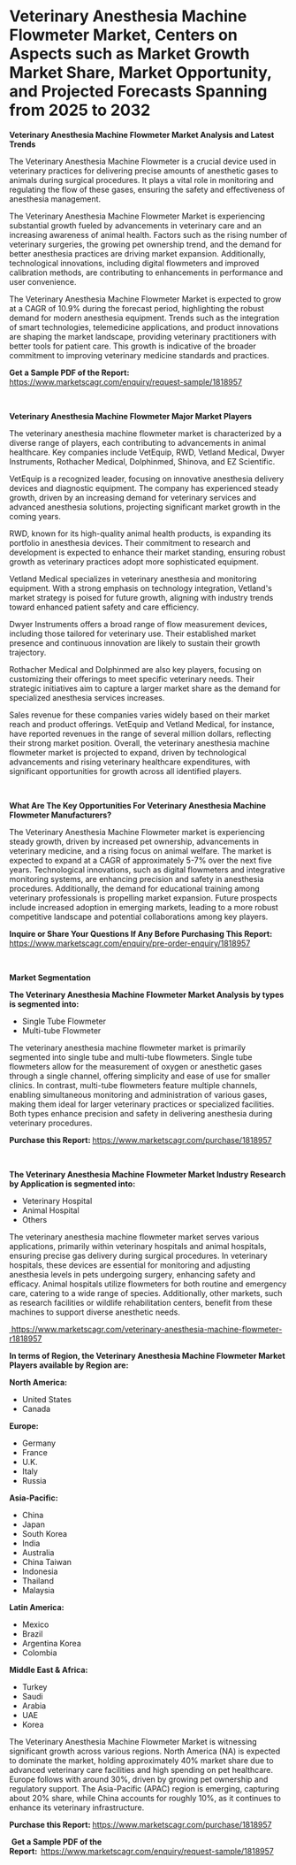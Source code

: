 <p><h1>Veterinary Anesthesia Machine Flowmeter Market, Centers on Aspects such as Market Growth Market Share, Market Opportunity, and Projected Forecasts Spanning from 2025 to 2032</h1></p><p><strong>Veterinary Anesthesia Machine Flowmeter Market Analysis and Latest Trends</strong></p>
<p><p>The Veterinary Anesthesia Machine Flowmeter is a crucial device used in veterinary practices for delivering precise amounts of anesthetic gases to animals during surgical procedures. It plays a vital role in monitoring and regulating the flow of these gases, ensuring the safety and effectiveness of anesthesia management. </p><p>The Veterinary Anesthesia Machine Flowmeter Market is experiencing substantial growth fueled by advancements in veterinary care and an increasing awareness of animal health. Factors such as the rising number of veterinary surgeries, the growing pet ownership trend, and the demand for better anesthesia practices are driving market expansion. Additionally, technological innovations, including digital flowmeters and improved calibration methods, are contributing to enhancements in performance and user convenience.</p><p>The Veterinary Anesthesia Machine Flowmeter Market is expected to grow at a CAGR of 10.9% during the forecast period, highlighting the robust demand for modern anesthesia equipment. Trends such as the integration of smart technologies, telemedicine applications, and product innovations are shaping the market landscape, providing veterinary practitioners with better tools for patient care. This growth is indicative of the broader commitment to improving veterinary medicine standards and practices.</p></p>
<p><strong>Get a Sample PDF of the Report:&nbsp;</strong> <a href="https://www.marketscagr.com/enquiry/request-sample/1818957?utm_campaign=3294&utm_medium=2&utm_source=Github&utm_content=ia&utm_term=14042025&utm_id=veterinary-anesthesia-machine-flowmeter">https://www.marketscagr.com/enquiry/request-sample/1818957</a></p>
<p>&nbsp;</p>
<p><strong>Veterinary Anesthesia Machine Flowmeter Major Market Players</strong></p>
<p><p>The veterinary anesthesia machine flowmeter market is characterized by a diverse range of players, each contributing to advancements in animal healthcare. Key companies include VetEquip, RWD, Vetland Medical, Dwyer Instruments, Rothacher Medical, Dolphinmed, Shinova, and EZ Scientific. </p><p>VetEquip is a recognized leader, focusing on innovative anesthesia delivery devices and diagnostic equipment. The company has experienced steady growth, driven by an increasing demand for veterinary services and advanced anesthesia solutions, projecting significant market growth in the coming years.</p><p>RWD, known for its high-quality animal health products, is expanding its portfolio in anesthesia devices. Their commitment to research and development is expected to enhance their market standing, ensuring robust growth as veterinary practices adopt more sophisticated equipment.</p><p>Vetland Medical specializes in veterinary anesthesia and monitoring equipment. With a strong emphasis on technology integration, Vetland's market strategy is poised for future growth, aligning with industry trends toward enhanced patient safety and care efficiency.</p><p>Dwyer Instruments offers a broad range of flow measurement devices, including those tailored for veterinary use. Their established market presence and continuous innovation are likely to sustain their growth trajectory.</p><p>Rothacher Medical and Dolphinmed are also key players, focusing on customizing their offerings to meet specific veterinary needs. Their strategic initiatives aim to capture a larger market share as the demand for specialized anesthesia services increases.</p><p>Sales revenue for these companies varies widely based on their market reach and product offerings. VetEquip and Vetland Medical, for instance, have reported revenues in the range of several million dollars, reflecting their strong market position. Overall, the veterinary anesthesia machine flowmeter market is projected to expand, driven by technological advancements and rising veterinary healthcare expenditures, with significant opportunities for growth across all identified players.</p></p>
<p>&nbsp;</p>
<p><strong>What Are The Key Opportunities For Veterinary Anesthesia Machine Flowmeter Manufacturers?</strong></p>
<p><p>The Veterinary Anesthesia Machine Flowmeter market is experiencing steady growth, driven by increased pet ownership, advancements in veterinary medicine, and a rising focus on animal welfare. The market is expected to expand at a CAGR of approximately 5-7% over the next five years. Technological innovations, such as digital flowmeters and integrative monitoring systems, are enhancing precision and safety in anesthesia procedures. Additionally, the demand for educational training among veterinary professionals is propelling market expansion. Future prospects include increased adoption in emerging markets, leading to a more robust competitive landscape and potential collaborations among key players.</p></p>
<p><strong>Inquire or Share Your Questions If Any Before Purchasing This Report:</strong> <a href="https://www.marketscagr.com/enquiry/pre-order-enquiry/1818957?utm_campaign=3294&utm_medium=2&utm_source=Github&utm_content=ia&utm_term=14042025&utm_id=veterinary-anesthesia-machine-flowmeter">https://www.marketscagr.com/enquiry/pre-order-enquiry/1818957</a></p>
<p>&nbsp;</p>
<p><strong>Market Segmentation</strong></p>
<p><strong>The Veterinary Anesthesia Machine Flowmeter Market Analysis by types is segmented into:</strong></p>
<p><ul><li>Single Tube Flowmeter</li><li>Multi-tube Flowmeter</li></ul></p>
<p><p>The veterinary anesthesia machine flowmeter market is primarily segmented into single tube and multi-tube flowmeters. Single tube flowmeters allow for the measurement of oxygen or anesthetic gases through a single channel, offering simplicity and ease of use for smaller clinics. In contrast, multi-tube flowmeters feature multiple channels, enabling simultaneous monitoring and administration of various gases, making them ideal for larger veterinary practices or specialized facilities. Both types enhance precision and safety in delivering anesthesia during veterinary procedures.</p></p>
<p><strong>Purchase this Report:&nbsp;</strong><a href="https://www.marketscagr.com/purchase/1818957?utm_campaign=3294&utm_medium=2&utm_source=Github&utm_content=ia&utm_term=14042025&utm_id=veterinary-anesthesia-machine-flowmeter">https://www.marketscagr.com/purchase/1818957</a></p>
<p>&nbsp;</p>
<p><strong>The Veterinary Anesthesia Machine Flowmeter Market Industry Research by Application is segmented into:</strong></p>
<p><ul><li>Veterinary Hospital</li><li>Animal Hospital</li><li>Others</li></ul></p>
<p><p>The veterinary anesthesia machine flowmeter market serves various applications, primarily within veterinary hospitals and animal hospitals, ensuring precise gas delivery during surgical procedures. In veterinary hospitals, these devices are essential for monitoring and adjusting anesthesia levels in pets undergoing surgery, enhancing safety and efficacy. Animal hospitals utilize flowmeters for both routine and emergency care, catering to a wide range of species. Additionally, other markets, such as research facilities or wildlife rehabilitation centers, benefit from these machines to support diverse anesthetic needs.</p></p>
<p><a href="https://www.marketscagr.com/veterinary-anesthesia-machine-flowmeter-r1818957?utm_campaign=3294&utm_medium=2&utm_source=Github&utm_content=ia&utm_term=14042025&utm_id=veterinary-anesthesia-machine-flowmeter">&nbsp;https://www.marketscagr.com/veterinary-anesthesia-machine-flowmeter-r1818957</a></p>
<p><strong>In terms of Region, the Veterinary Anesthesia Machine Flowmeter Market Players available by Region are:</strong></p>
<p>
    <p> <strong> North America: </strong>
        <ul>
            <li>United States</li>
            <li>Canada</li>
        </ul>
        </p> 
    <p> <strong> Europe: </strong>
        <ul>
            <li>Germany</li>
            <li>France</li>
            <li>U.K.</li>
            <li>Italy</li>
            <li>Russia</li>
        </ul>
        </p> 
    <p> <strong> Asia-Pacific: </strong>
        <ul>
            <li>China</li>
            <li>Japan</li>
            <li>South Korea</li>
            <li>India</li>
            <li>Australia</li>
            <li>China Taiwan</li>
            <li>Indonesia</li>
            <li>Thailand</li>
            <li>Malaysia</li>
        </ul>
        </p> 
    <p> <strong> Latin America: </strong>
        <ul>
            <li>Mexico</li>
            <li>Brazil</li>
            <li>Argentina Korea</li>
            <li>Colombia</li>
        </ul>
        </p> 
    <p> <strong> Middle East & Africa: </strong>
        <ul>
            <li>Turkey</li>
            <li>Saudi</li>
            <li>Arabia</li>
            <li>UAE</li>
            <li>Korea</li>
        </ul>
    </p>
    </p>
<p><p>The Veterinary Anesthesia Machine Flowmeter Market is witnessing significant growth across various regions. North America (NA) is expected to dominate the market, holding approximately 40% market share due to advanced veterinary care facilities and high spending on pet healthcare. Europe follows with around 30%, driven by growing pet ownership and regulatory support. The Asia-Pacific (APAC) region is emerging, capturing about 20% share, while China accounts for roughly 10%, as it continues to enhance its veterinary infrastructure.</p></p>
<p><strong>Purchase this Report: </strong><a href="https://www.marketscagr.com/purchase/1818957?utm_campaign=3294&utm_medium=2&utm_source=Github&utm_content=ia&utm_term=14042025&utm_id=veterinary-anesthesia-machine-flowmeter">https://www.marketscagr.com/purchase/1818957</a></p>
<p>&nbsp;<strong>Get a Sample PDF of the Report:&nbsp;&nbsp;</strong><a href="https://www.marketscagr.com/enquiry/request-sample/1818957?utm_campaign=3294&utm_medium=2&utm_source=Github&utm_content=ia&utm_term=14042025&utm_id=veterinary-anesthesia-machine-flowmeter">https://www.marketscagr.com/enquiry/request-sample/1818957</a></p>
<p><strong></strong></p>
<p><p></p><p></p><p></p></p>
